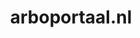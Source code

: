 ---
layout: post
title: "arboportaal.nl"
internal_url: "/dutchgov/arboportaal.nl.html"
subdomains_count: 7
all_subdomains_count: 1246
urls_count: 4
ssl_rank: 100
http_rank: 70
url_link: /data/arboportaal.nl/urls.txt
all_subdomains_link: /data/arboportaal.nl/all_subdomains.txt
subdomains_link: /data/arboportaal.nl/subdomains.txt
categories: dutchgov
---